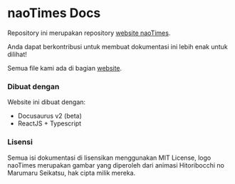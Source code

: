# naoTimes Docs

Repository ini merupakan repository [website naoTimes](https://naoti.me).

Anda dapat berkontribusi untuk membuat dokumentasi ini lebih enak untuk dilihat!

Semua file kami ada di bagian [website](website).

### Dibuat dengan

Website ini dibuat dengan:

- Docusaurus v2 (beta)
- ReactJS + Typescript

### Lisensi

Semua isi dokumentasi di lisensikan menggunakan MIT License, logo naoTimes merupakan gambar yang diperoleh dari animasi Hitoribocchi no Marumaru Seikatsu, hak cipta milik mereka.